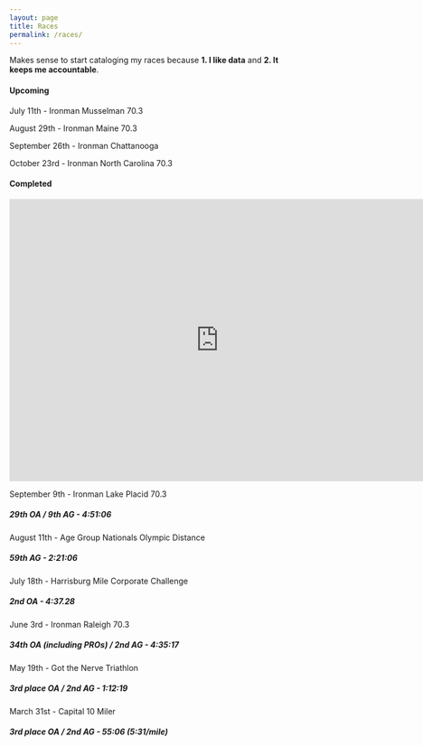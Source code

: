```yaml
---
layout: page
title: Races
permalink: /races/
---
```


Makes sense to start cataloging my races because **1. I like data** and **2. It keeps me accountable**.

#### **Upcoming** ###

July 11th - Ironman Musselman 70.3

August 29th - Ironman Maine 70.3

September 26th - Ironman Chattanooga

October 23rd - Ironman North Carolina 70.3

#### **Completed** ###



<iframe src="https://www.endurance-data.com/embed/en/500/886284-887160-886881-886282-886148/1/" style="width:740px; height:500px; border:0;" allowtransparency="true" allowfullscreen="true"></iframe>

September 9th - Ironman Lake Placid 70.3
##### *29th OA / 9th AG - 4:51:06* #####

August 11th - Age Group Nationals Olympic Distance
##### *59th AG - 2:21:06* #####

July 18th - Harrisburg Mile Corporate Challenge
##### *2nd OA - 4:37.28* #####

June 3rd - Ironman Raleigh 70.3
##### *34th OA (including PROs) / 2nd AG - 4:35:17* #####

May 19th - Got the Nerve Triathlon
##### *3rd place OA / 2nd AG - 1:12:19* #####

March 31st - Capital 10 Miler
##### *3rd place OA / 2nd AG - 55:06 (5:31/mile)* #####
<!--stackedit_data:
eyJoaXN0b3J5IjpbMzU5NDM4NzQ3LDE0MjQ5OTM2NTUsMjMwMT
YzOTY5XX0=
-->